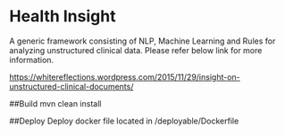 # Health Insight
A generic framework consisting of NLP, Machine Learning and Rules for analyzing unstructured clinical data.
Please refer below link for more information.

https://whitereflections.wordpress.com/2015/11/29/insight-on-unstructured-clinical-documents/

##Build 
mvn clean install

##Deploy
Deploy docker file located in /deployable/Dockerfile
